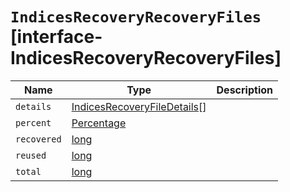 # `IndicesRecoveryRecoveryFiles` [interface-IndicesRecoveryRecoveryFiles]

| Name | Type | Description |
| - | - | - |
| `details` | [IndicesRecoveryFileDetails](./IndicesRecoveryFileDetails.md)[] | &nbsp; |
| `percent` | [Percentage](./Percentage.md) | &nbsp; |
| `recovered` | [long](./long.md) | &nbsp; |
| `reused` | [long](./long.md) | &nbsp; |
| `total` | [long](./long.md) | &nbsp; |
